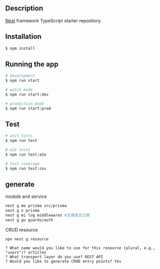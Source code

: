 ## Description

[Nest](https://github.com/nestjs/nest) framework TypeScript starter repository.

## Installation

```bash
$ npm install
```

## Running the app

```bash
# development
$ npm run start

# watch mode
$ npm run start:dev

# production mode
$ npm run start:prod
```

## Test

```bash
# unit tests
$ npm run test

# e2e tests
$ npm run test:e2e

# test coverage
$ npm run test:cov
```

## generate

module and service

```bash
nest g mo prisma src/prisma 
nest g s prisma
nest g mi log middlewares #定義產生位置
nest g gu guards/auth
```

CRUD resource

```
npx nest g resource

? What name would you like to use for this resource (plural, e.g., "users")? articles
? What transport layer do you use? REST API
? Would you like to generate CRUD entry points? Yes
```
